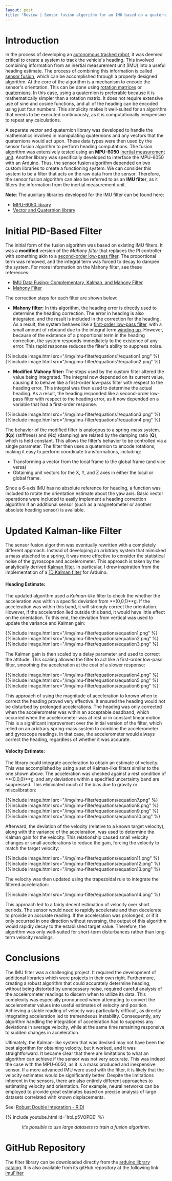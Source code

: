 ```yaml
---
layout: post
title: "Review | Sensor fusion algorithm for an IMU based on a quaternion"
---
```


# Introduction 
In the process of developing an [autonomous tracked robot](/projects/robots/2020/05/10/autonomous_tracked_vehicle.html), it was deemed critical to create a system to track the vehicle's heading. This involved combining information from an inertial measurement unit (IMU) into a useful heading estimate. The process of combining this information is called [sensor fusion](https://en.wikipedia.org/wiki/Sensor_fusion), which can be accomplished through a properly designed algorithm. At the core of the algorithm is a mechanism to encode the sensor's orientation. This can be done using [rotation matrices](https://en.wikipedia.org/wiki/Rotation_matrix) or [quaternions](https://en.wikipedia.org/wiki/Quaternion). In this case, using a quaternion is preferable because it is mathematically simpler than a rotation matrix. It does not require extensive use of sine and cosine functions, and all of the heading can be encoded using just four numbers. This simplicity makes it well-suited for an algorithm that needs to be executed continuously, as it is computationally inexpensive to repeat any calculations.

A separate vector and quaternion library was developed to handle the mathematics involved in manipulating quaternions and any vectors that the quaternions would act upon. These data types were then used by the sensor fusion algorithm to perform heading computations. The fusion algorithm was extensively tested using an **MPU-6050** [inertial measurement unit](https://en.wikipedia.org/wiki/Inertial_measurement_unit). Another library was specifically developed to interface the MPU-6050 with an Arduino. Thus, the sensor fusion algorithm depended on two custom libraries to create a functioning system. We can consider this system to be a filter that acts on the raw data from the sensor. Therefore, the sensor fusion algorithm can also be referred to as an **IMU filter**, as it filters the information from the inertial measurement unit.

**Note**: The auxiliary libraries developed for the IMU filter can be found here:
- [MPU-6050 library](/projects/arduino-libraries/2020/07/11/mpu6050.html)
- [Vector and Quaternion library](/projects/arduino-libraries/2020/09/20/3d_datatypes.html)

# Initial PID-Based Filter 
The initial form of the fusion algorithm was based on existing IMU filters. It was a **modified** version of the _Mahony filter_ that replaces the PI controller with something akin to a [second-order low-pass filter](https://www.electronics-tutorials.ws/filter/second-order-filters.html). The proportional term was removed, and the integral term was forced to decay to dampen the system. For more information on the Mahony filter, see these references:
- [IMU Data Fusing: Complementary, Kalman, and Mahony Filter](http://www.olliw.eu/2013/imu-data-fusing/#chapter23)
- [Mahony Filter](https://nitinjsanket.github.io/tutorials/attitudeest/mahony)

The correction steps for each filter are shown below:

- **Mahony filter:** In this algorithm, the heading error is directly used to determine the heading correction. The error in heading is also integrated, and the result is included in the correction for the heading. As a result, the system behaves like a [first-order low-pass filter](https://www.electronics-tutorials.ws/filter/filter_2.html), with a small amount of rebound due to the integral term [winding up](https://en.wikipedia.org/wiki/Integral_windup). However, because of the existence of a proportional term in the heading correction, the system responds immediately to the existence of any error. This rapid response reduces the filter's ability to suppress noise.

{%include image.html src="/img/imu-filter/equations1/equation1.png" %}
{%include image.html src="/img/imu-filter/equations1/equation2.png" %}

<!-- LATEX:
I_e  = \int_{0}^t{e(t)dt}
d{\theta} = \dot{\theta}{dt} + K_{p}{e_t} + K_{i}I_{e}
-->

- **Modified Mahony filter:** The steps used by the custom filter altered the value being integrated. The integral now depended on its current value, causing it to behave like a first-order low-pass filter with respect to the heading error. This integral was then used to determine the actual heading. As a result, the heading responded like a second-order low-pass filter with respect to the heading error, as it now depended on a variable that had a first-order response. 

{%include image.html src="/img/imu-filter/equations1/equation3.png" %}
{%include image.html src="/img/imu-filter/equations1/equation4.png" %}

<!-- LATEX:
I_e  = \int_{0}^t{(K_{p}e(t) - K_{c}{I_e})dt}
d{\theta} = \dot{\theta}{dt} + I_{e}
-->

The behavior of the modified filter is analogous to a spring-mass system. (**Kp**) (stiffness) and (**Kc**) (damping) are related by the damping ratio (**Q**), which is held constant. This allows the filter's behavior to be controlled via a single parameter. The filter then uses a quaternion to encode rotations, making it easy to perform coordinate transformations, including:

- Transforming a vector from the local frame to the global frame (and vice versa)
- Obtaining unit vectors for the X, Y, and Z axes in either the local or global frame.

Since a 6-axis IMU has no absolute reference for heading, a function was included to rotate the orientation estimate about the yaw axis. Basic vector operations were included to easily implement a heading correction algorithm if an additional sensor (such as a magnetometer or another absolute heading sensor) is available.

# Updated Kalman-like Filter
The sensor fusion algorithm was eventually rewritten with a completely different approach. Instead of developing an arbitrary system that mimicked a mass attached to a spring, it was more effective to consider the statistical noise of the gyroscope and accelerometer. This approach is taken by the analytically derived [Kalman filter](https://en.wikipedia.org/wiki/Kalman_filter). In particular, I drew inspiration from the implementation of a [1D Kalman filter](https://github.com/denyssene/SimpleKalmanFilter) for Arduino.

#### Heading Estimate:
The updated algorithm used a _Kalman-like_ filter to check the whether the acceleration was within a specific deviation from **(0,0,1)**g. If the acceleration was within this band, it will strongly correct the orientation. However, if the acceleration lied outside this band, it would have little effect on the orientation. To this end, the deviation from vertical was used to update the variance and Kalman gain: 

{%include image.html src="/img/imu-filter/equations/equation1.png" %}
{%include image.html src="/img/imu-filter/equations/equation2.png" %}
{%include image.html src="/img/imu-filter/equations/equation3.png" %}

The Kalman gain is then scaled by a delay parameter and used to correct the attitude. This scaling allowed the filter to act like a first-order low-pass filter, smoothing the acceleration at the cost of a slower response: 

{%include image.html src="/img/imu-filter/equations/equation4.png" %}
{%include image.html src="/img/imu-filter/equations/equation5.png" %}
{%include image.html src="/img/imu-filter/equations/equation6.png" %}

This approach of using the magnitude of acceleration to known when to correct the heading proved very effective. It ensured the heading would not be disturbed by prolonged accelerations. The heading was only corrected when the accelerometer was within an acceptable deadband, which occurred when the accelerometer was at rest or in constant linear motion. This is a significant improvement over the initial version of the filter, which relied on an arbitrary spring-mass system to combine the accelerometer and gyroscope readings. In that case, the accelerometer would always correct the heading, regardless of whether it was accurate.

#### Velocity Estimate:
The library could integrate acceleration to obtain an estimate of velocity. This was accomplished by using a set of Kalman-like filters similar to the one shown above. The acceleration was checked against a rest condition of **(0,0,0)**g, and any deviations within a specified uncertainty band are suppressed. This eliminated much of the bias due to gravity or miscalibration:

{%include image.html src="/img/imu-filter/equations/equation7.png" %}
{%include image.html src="/img/imu-filter/equations/equation8.png" %}
{%include image.html src="/img/imu-filter/equations/equation9.png" %}
{%include image.html src="/img/imu-filter/equations/equation10.png" %}

Afterward, the deviation of the velocity (relative to a known target velocity), along with the variance of the acceleration, was used to determine the Kalman gain for the velocity. This relationship caused small velocity changes or small accelerations to reduce the gain, forcing the velocity to match the target velocity:  

{%include image.html src="/img/imu-filter/equations/equation11.png" %}
{%include image.html src="/img/imu-filter/equations/equation12.png" %}
{%include image.html src="/img/imu-filter/equations/equation13.png" %}

The velocity was then updated using the trapezoidal rule to integrate the filtered acceleration:

{%include image.html src="/img/imu-filter/equations/equation14.png" %}

This approach led to a fairly decent estimation of velocity over short periods. The sensor would need to rapidly accelerate and then decelerate to provide an accurate reading. If the acceleration was prolonged, or if it only occurred in one direction without reversing, the output of this algorithm would rapidly decay to the established target value. Therefore, the algorithm was only well-suited for short-term disturbances rather than long-term velocity readings.

# Conclusions
The IMU filter was a challenging project. It required the development of additional libraries which were projects in their own right. Furthermore, creating a robust algorithm that could accurately determine heading, without being distorted by unnecessary noise, required careful analysis of the accelerometer readings to discern when to utilize its data. This complexity was especially pronounced when attempting to convert the accelerometer values into useful estimates of velocity and position. Achieving a stable reading of velocity was particularly difficult, as directly integrating acceleration led to tremendeous instability. Consequently, any algorithm handling the integration of acceleration had to suppress any deviations in average velocity, while at the same time remaining responsive to sudden changes in acceleration.

Ultimately, the Kalman-like system that was devised may not have been the best algorithm for obtaining velocity, but it worked, and it was straightforward. It became clear that there are limitations to what an algorithm can achieve if the sensor was not very accurate. This was indeed the case with the MPU-6050, as it is a mass produced and inexpensive sensor. If a more advanced IMU were used with the filter, it is likely that the velocity estimates would be significantly better. Despite the limitations inherent in the sensors, there are also entirely different approaches to estimating velocity and orientation. For example, neural networks can be employed to provide great estimates based on precise analysis of large datasets correlated with known displacements.

See: [Robust Double Integration - RIDI](https://github.com/higerra/ridi_imu)

{% include youtube.html id='IroLp5VOPDE' %}    
<p align="center"><i>It’s possible to use large datasets to train a fusion algorithm.</i></p>

# GitHub Repository
The filter library can be downloaded directly from the [arduino library catalog](https://www.arduino.cc/reference/en/libraries/). It is also available from its gitHub repository at the following link: [imuFilter](https://github.com/RCmags/imuFilter)
